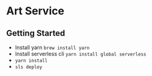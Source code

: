# Art Service

## Getting Started

- Install yarn `brew install yarn`
- Install serverless cli `yarn install global serverless`
- `yarn install`
- `sls deploy`
